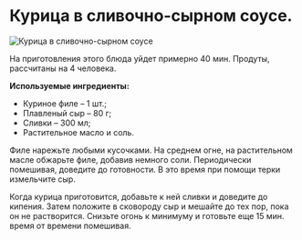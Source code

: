 # Курица в сливочно-сырном соусе.

![Курица в сливочно-сырном соусе](/images/Kulinar/Second/chicken_with_sliv-sir_01.jpg 'Курица в сливочно-сырном соусе')

На приготовления этого блюда уйдет примерно 40 мин. Продуты, рассчитаны на 4 человека.

**Используемые ингредиенты:**

- Куриное филе – 1 шт.;
- Плавленый сыр – 80 г;
- Сливки – 300 мл;
- Растительное масло и соль.

Филе нарежьте любыми кусочками. На среднем огне, на растительном масле обжарьте филе, добавив немного соли. Периодически помешивая, доведите до готовности. В это время при помощи терки измельчите сыр.

Когда курица приготовится, добавьте к ней сливки и доведите до кипения. Затем положите в сковороду сыр и мешайте до тех пор, пока он не растворится. Снизьте огонь к минимуму и готовьте еще 15 мин. время от времени помешивая.

